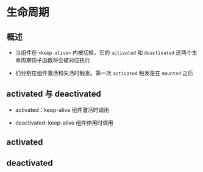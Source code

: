# 生命周期

## 概述

+ 当组件在 `<keep-alive>` 内被切换，它的 `activated` 和 `deactivated` 这两个生命周期钩子函数将会被对应执行

+ 们分别在组件激活和失活时触发。第一次 `activated` 触发是在 `mounted` 之后

## activated 与 deactivated

+ activated：keep-alive 组件激活时调用

+ deactivated: keep-alive 组件停用时调用

## activated

## deactivated
